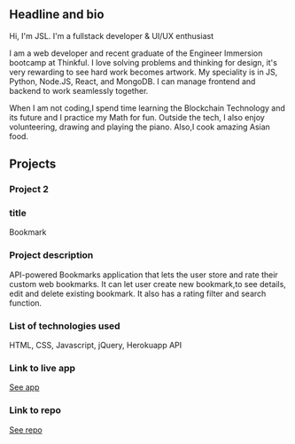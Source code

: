 
## Headline and bio

Hi, I'm JSL. I'm a fullstack developer & UI/UX enthusiast


I am a web developer and recent graduate of the Engineer Immersion bootcamp at Thinkful. I love solving
problems and thinking for design, it's very rewarding to see hard work becomes artwork. My speciality is in JS, Python,
Node.JS, React, and MongoDB. I can manage frontend and backend to work seamlessly together.

When I am not coding,I spend time learning the Blockchain Technology and its future and I practice my Math for fun.
Outside the tech, I also enjoy volunteering, drawing and playing the piano. Also,I cook amazing Asian food.


## Projects


### Project 2

### title

Bookmark

### Project description

API-powered Bookmarks application that lets the user store and rate their custom web bookmarks. It can let user create new bookmark,to see details, edit and delete existing bookmark. It also has a rating filter and search function.

### List of technologies used

HTML, CSS, Javascript, jQuery, Herokuapp API

### Link to live app
[See app](https://thinkful-ei-bee.github.io/BookmarkDavidL/)

### Link to repo
[See repo](https://github.com/thinkful-ei-bee/BookmarkDavidL)
